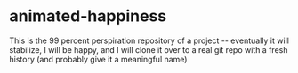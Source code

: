 animated-happiness
==================

This is the 99 percent perspiration repository of a project --
eventually it will stabilize, I will be happy, and I will clone it
over to a real git repo with a fresh history (and probably give it a
meaningful name)
